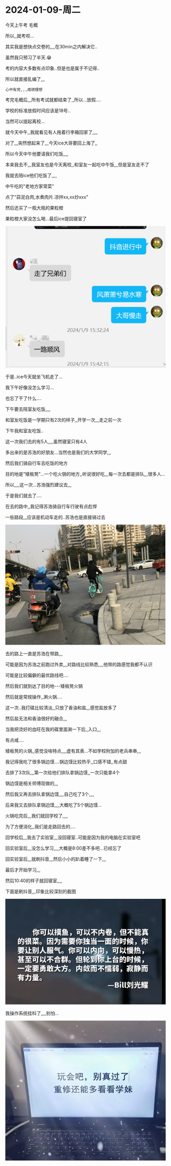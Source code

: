 # 2024-01-09-周二

今天上午考 毛概

所以,,就考呗...

其实我是想快点交卷的,,,,在30min之内解决它..

虽然我只预习了半天.😁

考的内容大多数有点印象..但是也是属于不记得..

所以就直接乱编了,,,

`心中有党,,,成绩理想`

考完毛概后,,,所有考试就都结束了,,所以...放假....

学校的标准放假时间应该是18号..

当然可以提起离校...

就今天中午,,我就看见有人拖着行李箱回家了,,,,



对了,,,突然想起来了,,,今天ice大哥要回上海了,,

所以今天中午他要请我们吃饭,,,,

本来我去不,,,我室友也是今天离校,,和室友一起吃中午饭,,,但是室友走不了

我就去陪ice他们吃饭了,,,,

中午吃的"老地方家常菜"

点了"蒜泥白肉,水煮肉片.凉拌xx,xx炒xxx"

然后还买了一瓶大瓶的果粒橙

果粒橙大家没怎么喝...最后ice提回寝室了

![image-20240110095412914](./img/image-20240110095412914.png)

于是..ice今天就坐飞机走了...

我下午好像没怎么学习...

也忘了干了什么....

下午要去陪室友吃饭,,,,

和室友吃饭是一学期只有2次的样子,,开学一次,,,走之前一次

下午我和室友吃饭..

这一次我们去的有5人,,,,虽然寝室只有4人

多出来的是苏浩的好朋友...当然也是我们的大学同学,,,

然后我们骑自行车去吃饭的地方

目的地是"矮板凳"...一个吃火锅的地方,,听说很好吃,,,每一次去都是排队,,,很多人...

所以,,,,这一次...苏浩强烈建议去,,,

于是我们就去了....





在去的路中,,我记得苏浩骑自行车行驶有点彪悍

一些路段,,,应该是机动车走的..苏浩也是直接骑过去

![image-20240112000856935](./img/image-20240112000856935.png)



去的路上一直是苏浩在带路,,,

可能是因为苏浩之前跑过外卖,,,对路线比较熟悉,,,,他带的路感觉我都不认识

可能是比较偏僻的最优路线吧....



然后我们就到达了目的地---矮板凳火锅

然后就是常规操作,,涮火锅....



这一次..我打碟比较清淡,,只放了香油和盐,,,感觉盐放多了

然后盐无法和香油很好的融合,,,

当我把烫好的血旺在我的碟里面涮一下后,,入口,,,

有点咸....

矮板凳的火锅,,感觉没啥特点,,,,虚有其表...不如学校附加的老兵串串,,,

我记得我吃了很多锅边馍....锅边馍比较热乎,,口感不错,,有点甜

去排了3次队,,,第一次给他们排队拿锅边馍,,一次只能拿4个

锅边馍是相关师傅现做的,,,

然后我又再去排队拿锅边馍,,,,自己吃了3个,,,,

后来我又去排队拿锅边馍,,,,大概吃了5个锅边馍...

火锅吃完后,,,我们就回学校了,,,,

为了方便消化,,我们是走路回去的....



回学校后,,,我去了实验室,,,没回寝室..可能是因为我的电脑在实验室吧

回实验室后,,,没怎么学习,,,,大概是8:00差不多吧...已经忘了

回实验室后,,,就刷抖音,,,然后小小的趴着睡了一下,,,

最后才开始学习,,,

然后10:40的样子就回寝室,,,,



下面是刷抖音,,,印象比较深刻的截图

![image-20240109152049838](./img/image-20240109152049838.png)



我操作系统挂科了,,,,别怕...

![image-20240109152234948](./img/image-20240109152234948.png)